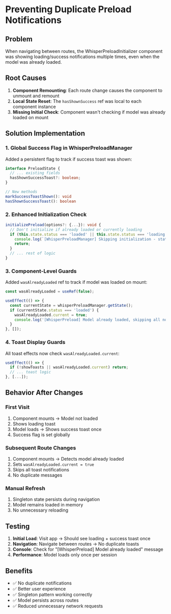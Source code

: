 # Preventing Duplicate Preload Notifications

## Problem

When navigating between routes, the WhisperPreloadInitializer component was showing loading/success notifications multiple times, even when the model was already loaded.

## Root Causes

1. **Component Remounting**: Each route change causes the component to unmount and remount
2. **Local State Reset**: The `hasShownSuccess` ref was local to each component instance
3. **Missing Initial Check**: Component wasn't checking if model was already loaded on mount

## Solution Implementation

### 1. Global Success Flag in WhisperPreloadManager

Added a persistent flag to track if success toast was shown:

```typescript
interface PreloadState {
  // ... existing fields
  hasShownSuccessToast?: boolean;
}

// New methods
markSuccessToastShown(): void
hasShownSuccessToast(): boolean
```

### 2. Enhanced Initialization Check

```typescript
initializePreload(options?: {...}): void {
  // Don't initialize if already loaded or currently loading
  if (this.state.status === 'loaded' || this.state.status === 'loading') {
    console.log(`[WhisperPreloadManager] Skipping initialization - status: ${this.state.status}`);
    return;
  }
  // ... rest of logic
}
```

### 3. Component-Level Guards

Added `wasAlreadyLoaded` ref to track if model was loaded on mount:

```typescript
const wasAlreadyLoaded = useRef(false);

useEffect(() => {
  const currentState = whisperPreloadManager.getState();
  if (currentState.status === 'loaded') {
    wasAlreadyLoaded.current = true;
    console.log('[WhisperPreload] Model already loaded, skipping all notifications');
  }
}, []);
```

### 4. Toast Display Guards

All toast effects now check `wasAlreadyLoaded.current`:

```typescript
useEffect(() => {
  if (!showToasts || wasAlreadyLoaded.current) return;
  // ... toast logic
}, [...]);
```

## Behavior After Changes

### First Visit
1. Component mounts → Model not loaded
2. Shows loading toast
3. Model loads → Shows success toast once
4. Success flag is set globally

### Subsequent Route Changes
1. Component mounts → Detects model already loaded
2. Sets `wasAlreadyLoaded.current = true`
3. Skips all toast notifications
4. No duplicate messages

### Manual Refresh
1. Singleton state persists during navigation
2. Model remains loaded in memory
3. No unnecessary reloading

## Testing

1. **Initial Load**: Visit app → Should see loading + success toast once
2. **Navigation**: Navigate between routes → No duplicate toasts
3. **Console**: Check for "[WhisperPreload] Model already loaded" message
4. **Performance**: Model loads only once per session

## Benefits

- ✅ No duplicate notifications
- ✅ Better user experience
- ✅ Singleton pattern working correctly
- ✅ Model persists across routes
- ✅ Reduced unnecessary network requests